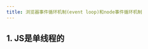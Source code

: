 ```yaml
---
title: 浏览器事件循环机制(event loop)和node事件循环机制
---
```

<!-- 链接：https://juejin.im/post/5dd49e496fb9a020366f8652
来源：掘金 -->

## 1. JS是单线程的

